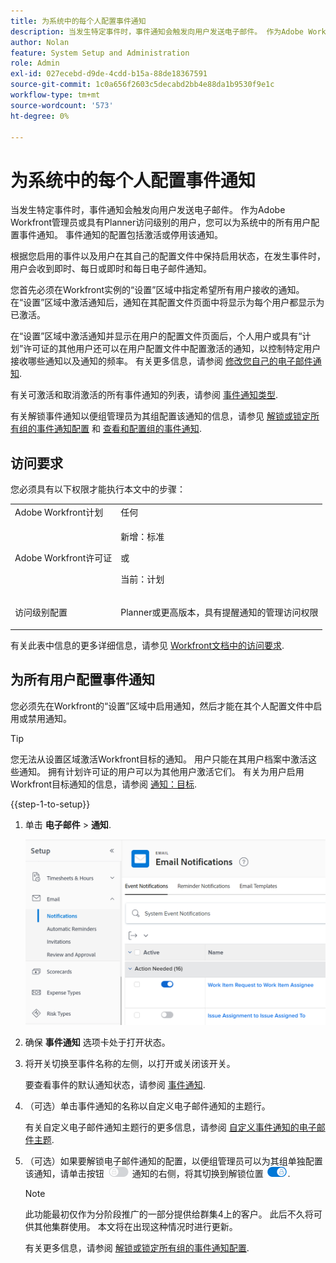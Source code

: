 ```yaml
---
title: 为系统中的每个人配置事件通知
description: 当发生特定事件时，事件通知会触发向用户发送电子邮件。 作为Adobe Workfront管理员或具有Planner访问级别的用户，您可以为系统中的所有用户配置事件通知。 事件通知的配置包括激活或停用该通知。
author: Nolan
feature: System Setup and Administration
role: Admin
exl-id: 027ecebd-d9de-4cdd-b15a-88de18367591
source-git-commit: 1c0a656f2603c5decabd2bb4e88da1b9530f9e1c
workflow-type: tm+mt
source-wordcount: '573'
ht-degree: 0%

---
```


# 为系统中的每个人配置事件通知

<!-- Audited: 1/2024 -->

<!--DON'T DELETE, DRAFT OR HIDE THIS ARTICLE. IT IS LINKED TO THE PRODUCT, THROUGH THE CONTEXT SENSITIVE HELP LINKS-->

当发生特定事件时，事件通知会触发向用户发送电子邮件。 作为Adobe Workfront管理员或具有Planner访问级别的用户，您可以为系统中的所有用户配置事件通知。 事件通知的配置包括激活或停用该通知。

<!--Alina annotation on the word "all" in 2nd sentence: abive, drafted and remains QS only-->

根据您启用的事件以及用户在其自己的配置文件中保持启用状态，在发生事件时，用户会收到即时、每日或即时和每日电子邮件通知。

您首先必须在Workfront实例的“设置”区域中指定希望所有用户接收的通知。 在“设置”区域中激活通知后，通知在其配置文件页面中将显示为每个用户都显示为已激活。

在“设置”区域中激活通知并显示在用户的配置文件页面后，个人用户或具有“计划”许可证的其他用户还可以在用户配置文件中配置激活的通知，以控制特定用户接收哪些通知以及通知的频率。 有关更多信息，请参阅 [修改您自己的电子邮件通知](../../../workfront-basics/using-notifications/activate-or-deactivate-your-own-event-notifications.md).

有关可激活和取消激活的所有事件通知的列表，请参阅 [事件通知类型](../../../administration-and-setup/manage-workfront/emails/event-notifications-available-in-wf.md).

有关解锁事件通知以便组管理员为其组配置该通知的信息，请参见 [解锁或锁定所有组的事件通知配置](../../../administration-and-setup/manage-workfront/emails/unlock-configuration-of-event-notifications-for-groups.md) 和 [查看和配置组的事件通知](../../../administration-and-setup/manage-groups/create-and-manage-groups/view-and-configure-event-notifications-group.md).

## 访问要求

您必须具有以下权限才能执行本文中的步骤：

<table style="table-layout:auto"> 
 <col> 
 <col> 
 <tbody> 
  <tr> 
   <td role="rowheader">Adobe Workfront计划</td> 
   <td>任何</td> 
  </tr> 
  <tr> 
   <td role="rowheader">Adobe Workfront许可证</td> 
   <td> <p>新增：标准</p>
 <p>或</p> 
<p>当前：计划</p> 
</td> 
  </tr> 
  <tr> 
   <td role="rowheader">访问级别配置</td> 
   <td> <p>Planner或更高版本，具有提醒通知的管理访问权限</p> </td> 
  </tr> 
 </tbody> 
</table>

有关此表中信息的更多详细信息，请参见 [Workfront文档中的访问要求](/help/quicksilver/administration-and-setup/add-users/access-levels-and-object-permissions/access-level-requirements-in-documentation.md).

## 为所有用户配置事件通知

您必须先在Workfront的“设置”区域中启用通知，然后才能在其个人配置文件中启用或禁用通知。

>[!TIP]
>
>您无法从设置区域激活Workfront目标的通知。 用户只能在其用户档案中激活这些通知。 拥有计划许可证的用户可以为其他用户激活它们。 有关为用户启用Workfront目标通知的信息，请参阅 [通知：目标](../../../workfront-basics/using-notifications/notifications-goals.md).

{{step-1-to-setup}}

1. 单击 **电子邮件** > **通知**.

   ![](assets/notifications-area-under-setup-emails.png)


1. 确保 **事件通知** 选项卡处于打开状态。
1. 将开关切换至事件名称的左侧，以打开或关闭该开关。

   要查看事件的默认通知状态，请参阅 [事件通知](../../../workfront-basics/using-notifications/event-notifications.md).

1. （可选）单击事件通知的名称以自定义电子邮件通知的主题行。

   有关自定义电子邮件通知主题行的更多信息，请参阅 [自定义事件通知的电子邮件主题](../../../administration-and-setup/manage-workfront/emails/custom-email-subjects-event-notification.md).

1. （可选）如果要解锁电子邮件通知的配置，以便组管理员可以为其组单独配置该通知，请单击按钮 ![](assets/lock-toggle-button.png) 通知的右侧，将其切换到解锁位置 ![](assets/unlock-toggle-button.png).

   >[!NOTE]
   >
   >此功能最初仅作为分阶段推广的一部分提供给群集4上的客户。 此后不久将可供其他集群使用。 本文将在出现这种情况时进行更新。

   有关更多信息，请参阅 [解锁或锁定所有组的事件通知配置](../../../administration-and-setup/manage-workfront/emails/unlock-configuration-of-event-notifications-for-groups.md).
